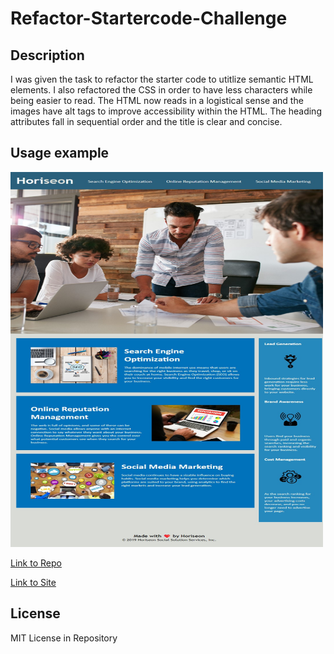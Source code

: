# Refactor-Startercode-Challenge

## Description 

I was given the task to refactor the starter code to utitlize semantic HTML elements. I also refactored the CSS in order to have less characters while being easier to read. The HTML now reads in a logistical sense and the images have alt tags to improve accessibility within the HTML. The heading attributes fall in sequential order and the title is clear and concise. 

## Usage example

<img src="http://github.com/lalu423/refactoring-project/blob/main/assets/images/horiseon_refactor_sample.jpg" height="600" width = "500" />

[Link to Repo](https://github.com/Lalu423/refactoring-project)

[Link to Site](https://lalu423.github.io/refactoring-project/)

## License

MIT License in Repository